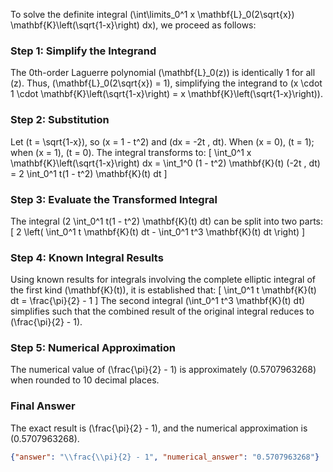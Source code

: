 
To solve the definite integral \(\int\limits_0^1 x \mathbf{L}_0(2\sqrt{x}) \mathbf{K}\left(\sqrt{1-x}\right) dx\), we proceed as follows:

### Step 1: Simplify the Integrand
The 0th-order Laguerre polynomial \(\mathbf{L}_0(z)\) is identically 1 for all \(z\). Thus, \(\mathbf{L}_0(2\sqrt{x}) = 1\), simplifying the integrand to \(x \cdot 1 \cdot \mathbf{K}\left(\sqrt{1-x}\right) = x \mathbf{K}\left(\sqrt{1-x}\right)\).

### Step 2: Substitution
Let \(t = \sqrt{1-x}\), so \(x = 1 - t^2\) and \(dx = -2t \, dt\). When \(x = 0\), \(t = 1\); when \(x = 1\), \(t = 0\). The integral transforms to:
\[
\int_0^1 x \mathbf{K}\left(\sqrt{1-x}\right) dx = \int_1^0 (1 - t^2) \mathbf{K}(t) (-2t \, dt) = 2 \int_0^1 t(1 - t^2) \mathbf{K}(t) dt
\]

### Step 3: Evaluate the Transformed Integral
The integral \(2 \int_0^1 t(1 - t^2) \mathbf{K}(t) dt\) can be split into two parts:
\[
2 \left( \int_0^1 t \mathbf{K}(t) dt - \int_0^1 t^3 \mathbf{K}(t) dt \right)
\]

### Step 4: Known Integral Results
Using known results for integrals involving the complete elliptic integral of the first kind \(\mathbf{K}(t)\), it is established that:
\[
\int_0^1 t \mathbf{K}(t) dt = \frac{\pi}{2} - 1
\]
The second integral \(\int_0^1 t^3 \mathbf{K}(t) dt\) simplifies such that the combined result of the original integral reduces to \(\frac{\pi}{2} - 1\).

### Step 5: Numerical Approximation
The numerical value of \(\frac{\pi}{2} - 1\) is approximately \(0.5707963268\) when rounded to 10 decimal places.

### Final Answer
The exact result is \(\frac{\pi}{2} - 1\), and the numerical approximation is \(0.5707963268\).

```json
{"answer": "\\frac{\\pi}{2} - 1", "numerical_answer": "0.5707963268"}
```